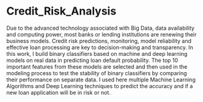 # Credit_Risk_Analysis
Due to the advanced technology associated with Big Data, data availability and computing power, most banks or lending institutions are renewing their business models. Credit risk predictions, monitoring, model reliability and effective loan processing are key to decision-making and transparency. In this work, I build binary classifiers based on machine and deep learning models on real data in predicting loan default probability. The top 10 important features from these models are selected and then used in the modeling process to test the stability of binary classifiers by comparing their performance on separate data. I used here multiple Machine Learning Algorithms and Deep Learning techniques to predict the accuracy and if a new loan application will be in risk or not. 
